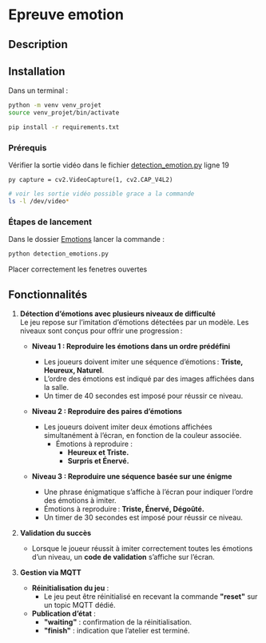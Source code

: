 # Epreuve emotion  

## Description 

## Installation

Dans un terminal : 
```bash
python -m venv venv_projet
source venv_projet/bin/activate

pip install -r requirements.txt
```

### Prérequis
Vérifier la sortie vidéo dans le fichier [detection_emotion.py](detection_emotions.py) ligne 19

```py capture = cv2.VideoCapture(1, cv2.CAP_V4L2)```

```bash
# voir les sortie vidéo possible grace a la commande 
ls -l /dev/video*
```

### Étapes de lancement 
Dans le dossier [Emotions](.) lancer la commande : 
```bash 
python detection_emotions.py
``` 
Placer correctement les fenetres ouvertes

## Fonctionnalités

1. **Détection d’émotions avec plusieurs niveaux de difficulté**  
   Le jeu repose sur l’imitation d’émotions détectées par un modèle. Les niveaux sont conçus pour offrir une progression :  

   - **Niveau 1 : Reproduire les émotions dans un ordre prédéfini**  
     - Les joueurs doivent imiter une séquence d’émotions : **Triste, Heureux, Naturel**.  
     - L’ordre des émotions est indiqué par des images affichées dans la salle.  
     - Un timer de 40 secondes est imposé pour réussir ce niveau.  

   - **Niveau 2 : Reproduire des paires d’émotions**  
     - Les joueurs doivent imiter deux émotions affichées simultanément à l’écran, en fonction de la couleur associée.  
       - Émotions à reproduire :  
         - **Heureux et Triste.**  
         - **Surpris et Énervé.**  

   - **Niveau 3 : Reproduire une séquence basée sur une énigme**  
     - Une phrase énigmatique s’affiche à l’écran pour indiquer l’ordre des émotions à imiter.  
     - Émotions à reproduire : **Triste, Énervé, Dégoûté.**  
     - Un timer de 30 secondes est imposé pour réussir ce niveau.  

2. **Validation du succès**  
   - Lorsque le joueur réussit à imiter correctement toutes les émotions d’un niveau, un **code de validation** s’affiche sur l’écran.  

3. **Gestion via MQTT**  
   - **Réinitialisation du jeu** :  
     - Le jeu peut être réinitialisé en recevant la commande **"reset"** sur un topic MQTT dédié.  
   - **Publication d’état** :  
     - **"waiting"** : confirmation de la réinitialisation.  
     - **"finish"** : indication que l’atelier est terminé.  

